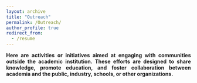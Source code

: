 ```yaml
---
layout: archive
title: "Outreach"
permalink: /Outreach/
author_profile: true
redirect_from:
  - /resume
---
```



<div align="justify">
<b>Here are activities or initiatives aimed at engaging with communities outside the academic institution. These efforts are designed to share knowledge, promote education, and foster collaboration between academia and the public, industry, schools, or other organizations.</b>
</div>